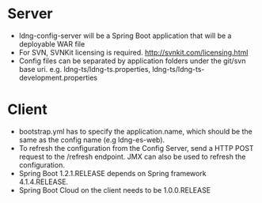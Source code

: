 
# Server

- ldng-config-server will be a Spring Boot application that will be a deployable WAR file
- For SVN, SVNKit licensing is required. http://svnkit.com/licensing.html
- Config files can be separated by application folders under the git/svn base uri. e.g. ldng-ts/ldng-ts.properties, ldng-ts/ldng-ts-development.properties

# Client

- bootstrap.yml has to specify the application.name, which should be the same as the config name (e.g ldng-es-web).
- To refresh the configuration from the Config Server, send a HTTP POST request to the /refresh endpoint. JMX can also be used to refresh the configuration.
- Spring Boot 1.2.1.RELEASE depends on Spring framework 4.1.4.RELEASE.
- Spring Boot Cloud on the client needs to be 1.0.0.RELEASE

